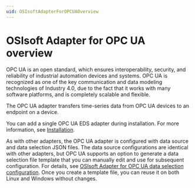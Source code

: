 ```yaml
---
uid: OSIsoftAdapterForOPCUAOverview
---
```


# OSIsoft Adapter for OPC UA overview

OPC UA is an open standard, which ensures interoperability, security, and reliability of industrial automation devices and systems. OPC UA is recognized as one of the key communication and data modeling technologies of Industry 4.0, due to the fact that it works with many software platforms, and is completely scalable and flexible.

The OPC UA adapter transfers time-series data from OPC UA devices to an endpoint on a device.

You can add a single OPC UA EDS adapter during installation. For more information, see [Installation](xref:main/V1/Installation/Installation.md).

As with other adapters, the OPC UA adapter is configured with data source and data selection JSON files. The data source configurations are identical with other adapters, but OPC UA supports an option to generate a data selection file template that you can manually edit and use for subsequent configuration. For details, see [OSIsoft Adapter for OPC UA data selection configuration](xref:OSIsoftAdapterForOPCUADataSelectionConfiguration). Once you create a template file, you can reuse it on both Linux and Windows without changes.
